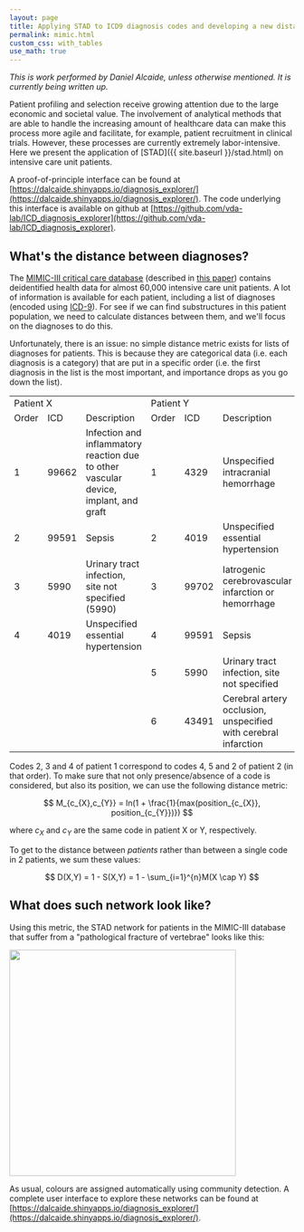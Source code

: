 ```yaml
---
layout: page
title: Applying STAD to ICD9 diagnosis codes and developing a new distance metric on the way
permalink: mimic.html
custom_css: with_tables
use_math: true
---
```

_This is work performed by Daniel Alcaide, unless otherwise mentioned. It is currently being written up._

Patient profiling and selection receive growing attention due to the large economic and societal value. The involvement of analytical methods that are able to handle the increasing amount of healthcare data can make this process more agile and facilitate, for example, patient recruitment in clinical trials. However, these processes are currently extremely labor-intensive. Here we present the application of [STAD]({{ site.baseurl }}/stad.html) on intensive care unit patients.

A proof-of-principle interface can be found at [https://dalcaide.shinyapps.io/diagnosis_explorer/](https://dalcaide.shinyapps.io/diagnosis_explorer/). The code underlying this interface is available on github at [https://github.com/vda-lab/ICD_diagnosis_explorer](https://github.com/vda-lab/ICD_diagnosis_explorer).

## What's the distance between diagnoses?
The [MIMIC-III critical care database](https://mimic.physionet.org/) (described in [this paper](http://www.nature.com/articles/sdata201635)) contains deidentified health data for almost 60,000 intensive care unit patients. A lot of information is available for each patient, including a list of diagnoses (encoded using [ICD-9](https://www.cdc.gov/nchs/icd/icd9.htm)). For see if we can find substructures in this patient population, we need to calculate distances between them, and we'll focus on the diagnoses to do this.

Unfortunately, there is an issue: no simple distance metric exists for lists of diagnoses for patients. This is because they are categorical data (i.e. each diagnosis is a category) that are put in a specific order (i.e. the first diagnosis in the list is the most important, and importance drops as you go down the list).

<table>
<tr>
<td colspan="3">Patient X</td>
<td colspan="3">Patient Y</td>
</tr>
<tr>
<td>Order</td><td>ICD</td><td>Description</td><td>Order</td><td>ICD</td><td>Description</td>
</tr>
<tr>
<td>1</td><td>99662</td><td>Infection and inflammatory reaction due to other vascular device, implant, and graft</td><td>1</td><td>4329</td><td>Unspecified intracranial hemorrhage</td>
</tr>
<tr>
<td>2</td><td>99591</td><td>Sepsis</td><td>2</td><td>4019</td><td>Unspecified essential hypertension</td>
</tr>
<tr>
<td>3</td><td>5990</td><td>Urinary tract infection, site not specified (5990)</td><td>3</td><td>99702</td><td>Iatrogenic cerebrovascular infarction or hemorrhage</td>
</tr>
<tr>
<td>4</td><td>4019</td><td>Unspecified essential hypertension</td><td>4</td><td>99591</td><td>Sepsis</td>
</tr>
<tr>
<td></td><td></td><td></td><td>5</td><td>5990</td><td>Urinary tract infection, site not specified</td>
</tr>
<tr>
<td></td><td></td><td></td><td>6</td><td>43491</td><td>Cerebral artery occlusion, unspecified with cerebral infarction</td>
</tr>
</table>

Codes 2, 3 and 4 of patient 1 correspond to codes 4, 5 and 2 of patient 2 (in that order). To make sure that not only presence/absence of a code is considered, but also its position, we can use the following distance metric:

$$
M_{c_{X},c_{Y}} = ln(1 + \frac{1}{max(position_{c_{X}}, position_{c_{Y}})})
$$

where $c_{X}$ and $c_{Y}$ are the same code in patient X or Y, respectively.

To get to the distance between _patients_ rather than between a single code in 2 patients, we sum these values:

$$
D(X,Y) = 1 - S(X,Y) = 1 - \sum_{i=1}^{n}M(X \cap Y)
$$

## What does such network look like?
Using this metric, the STAD network for patients in the MIMIC-III database that suffer from a "pathological fracture of vertebrae" looks like this:

<img src="{{ site.baseurl }}/assets/pathological_fracture_of_vertebrae.png" width="400px" />

As usual, colours are assigned automatically using community detection. A complete user interface to explore these networks can be found at [https://dalcaide.shinyapps.io/diagnosis_explorer/](https://dalcaide.shinyapps.io/diagnosis_explorer/).
